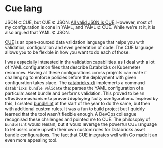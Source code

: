 # Cue lang

JSON ⊆ CUE, but CUE ⊈ JSON. [All valid JSON is CUE](https://cuelang.org/docs/tour/basics/json-superset/). However, most of my configuration is done in YAML, and YAML ⊈ CUE. While we're at it, it is also argued that YAML ⊈ JSON.

[CUE](https://cuelang.org/) is an open-sourced data validation language that helps you with validation, configuration and even generation of code. The CUE language allows you to be flexible in how you want to do each of those.

I was especially interested in the validation capabilities, as I deal with a lot of YAML configuration files that describe Databricks or Kubernetes resources. Having all these configurations across projects can make it challenging to enforce policies before the deployment with given configuration takes place. The [databricks-cli](https://docs.databricks.com/aws/en/dev-tools/cli/bundle-commands) implements a command `databricks bundle validate` that parses the YAML configuration of a particular asset bundle and performs validation. This proved to be an effective mechanism to prevent deploying faulty configurations. Inspired by this, I created [bundlelint](https://danielsteman.com/blog/16) at the start of the year to do the same, but then with additional custom rules. It was a fun to build project but I quickly learned that the tool wasn't flexible enough. A DevOps colleague recognised these challenges and pointed me to CUE. The philosophy of `bundlelint` would remain, but it would leverage the powerful CUE language to let users come up with their own custom rules for Databricks asset bundle configurations. The fact that CUE integrates well with Go made it an even more appealing tool.
